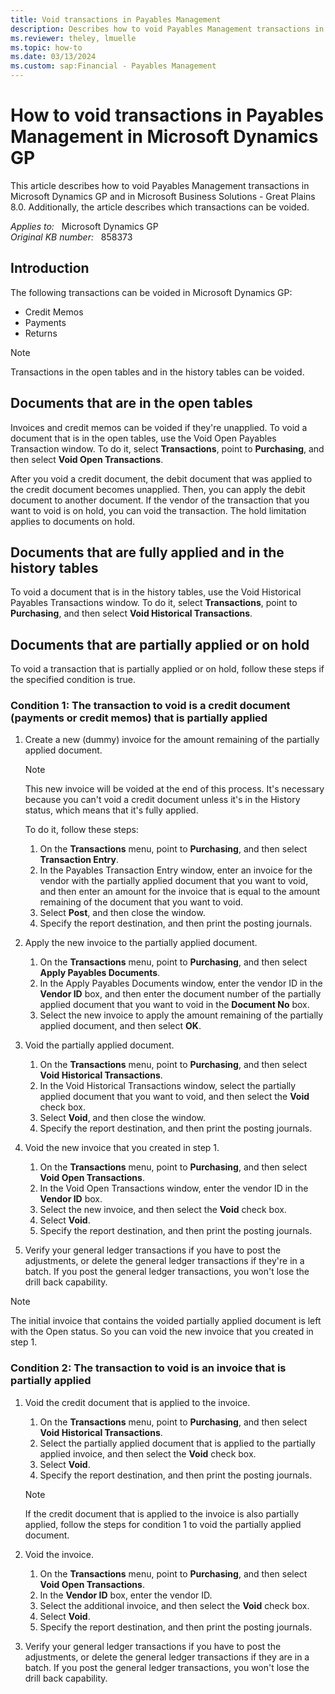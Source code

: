 ```yaml
---
title: Void transactions in Payables Management
description: Describes how to void Payables Management transactions in Microsoft Dynamics GP and in Microsoft Business Solutions - Great Plains.
ms.reviewer: theley, lmuelle
ms.topic: how-to
ms.date: 03/13/2024
ms.custom: sap:Financial - Payables Management
---
```

# How to void transactions in Payables Management in Microsoft Dynamics GP

This article describes how to void Payables Management transactions in Microsoft Dynamics GP and in Microsoft Business Solutions - Great Plains 8.0. Additionally, the article describes which transactions can be voided.

_Applies to:_ &nbsp; Microsoft Dynamics GP  
_Original KB number:_ &nbsp; 858373

## Introduction

The following transactions can be voided in Microsoft Dynamics GP:

- Credit Memos
- Payments
- Returns

> [!NOTE]
> Transactions in the open tables and in the history tables can be voided.

## Documents that are in the open tables

Invoices and credit memos can be voided if they're unapplied. To void a document that is in the open tables, use the Void Open Payables Transaction window. To do it, select **Transactions**, point to **Purchasing**, and then select **Void Open Transactions**.

After you void a credit document, the debit document that was applied to the credit document becomes unapplied. Then, you can apply the debit document to another document. If the vendor of the transaction that you want to void is on hold, you can void the transaction. The hold limitation applies to documents on hold.

## Documents that are fully applied and in the history tables

To void a document that is in the history tables, use the Void Historical Payables Transactions window. To do it, select **Transactions**, point to **Purchasing**, and then select **Void Historical Transactions**.

## Documents that are partially applied or on hold

To void a transaction that is partially applied or on hold, follow these steps if the specified condition is true.

### Condition 1: The transaction to void is a credit document (payments or credit memos) that is partially applied

1. Create a new (dummy) invoice for the amount remaining of the partially applied document.

    > [!NOTE]
    > This new invoice will be voided at the end of this process. It's necessary because you can't void a credit document unless it's in the History status, which means that it's fully applied.

    To do it, follow these steps:

      1. On the **Transactions** menu, point to **Purchasing**, and then select **Transaction Entry**.
      2. In the Payables Transaction Entry window, enter an invoice for the vendor with the partially applied document that you want to void, and then enter an amount for the invoice that is equal to the amount remaining of the document that you want to void.
      3. Select **Post**, and then close the window.
      4. Specify the report destination, and then print the posting journals.

2. Apply the new invoice to the partially applied document.

    1. On the **Transactions** menu, point to **Purchasing**, and then select **Apply Payables Documents**.
    2. In the Apply Payables Documents window, enter the vendor ID in the **Vendor ID** box, and then enter the document number of the partially applied document that you want to void in the **Document No** box.
    3. Select the new invoice to apply the amount remaining of the partially applied document, and then select **OK**.

3. Void the partially applied document.

    1. On the **Transactions** menu, point to **Purchasing**, and then select **Void Historical Transactions**.
    2. In the Void Historical Transactions window, select the partially applied document that you want to void, and then select the **Void** check box.
    3. Select **Void**, and then close the window.
    4. Specify the report destination, and then print the posting journals.

4. Void the new invoice that you created in step 1.

    1. On the **Transactions** menu, point to **Purchasing**, and then select **Void Open Transactions**.
    2. In the Void Open Transactions window, enter the vendor ID in the **Vendor ID** box.
    3. Select the new invoice, and then select the **Void** check box.
    4. Select **Void**.
    5. Specify the report destination, and then print the posting journals.

5. Verify your general ledger transactions if you have to post the adjustments, or delete the general ledger transactions if they're in a batch. If you post the general ledger transactions, you won't lose the drill back capability.

> [!NOTE]
> The initial invoice that contains the voided partially applied document is left with the Open status. So you can void the new invoice that you created in step 1.

### Condition 2: The transaction to void is an invoice that is partially applied

1. Void the credit document that is applied to the invoice.

    1. On the **Transactions** menu, point to **Purchasing**, and then select **Void Historical Transactions**.
    2. Select the partially applied document that is applied to the partially applied invoice, and then select the **Void** check box.
    3. Select **Void**.
    4. Specify the report destination, and then print the posting journals.

    > [!NOTE]
    > If the credit document that is applied to the invoice is also partially applied, follow the steps for condition 1 to void the partially applied document.

2. Void the invoice.

    1. On the **Transactions** menu, point to **Purchasing**, and then select **Void Open Transactions**.
    2. In the **Vendor ID** box, enter the vendor ID.
    3. Select the additional invoice, and then select the **Void** check box.
    4. Select **Void**.
    5. Specify the report destination, and then print the posting journals.

3. Verify your general ledger transactions if you have to post the adjustments, or delete the general ledger transactions if they are in a batch. If you post the general ledger transactions, you won't lose the drill back capability.
